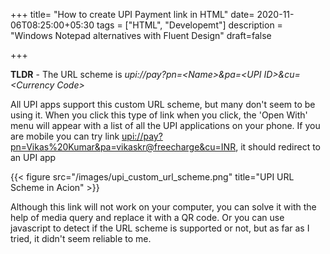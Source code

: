 +++
title= "How to create UPI Payment link in HTML"
date= 2020-11-06T08:25:00+05:30
tags = ["HTML", "Developemt"]
description = "Windows Notepad alternatives with Fluent Design"
draft=false

+++

**TLDR** - The URL scheme is _upi://pay?pn=\<Name>&pa=\<UPI ID>&cu=\<Currency Code>_

<!--more-->

All UPI apps support this custom URL scheme, but many don't seem to be using it. When you click this type of link when you click, the 'Open With' menu will appear with a list of all the UPI applications on your phone. If you are mobile you can try link [upi://pay?pn=Vikas%20Kumar&pa=vikaskr@freecharge&cu=INR](upi://pay?pn=Vikas%20Kumar&pa=vikaskr@freecharge&cu=INR), it should redirect to an UPI app

{{< figure src="/images/upi_custom_url_scheme.png" title="UPI URL Scheme in Acion" >}}

Although this link will not work on your computer, you can solve it with the help of media query and replace it with a QR code. Or you can use javascript to detect if the URL scheme is supported or not, but as far as I tried, it didn't seem reliable to me.

